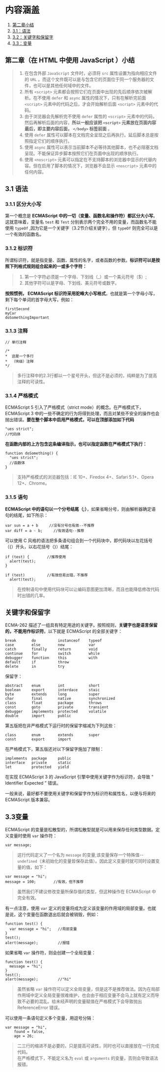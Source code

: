 
# 内容涵盖
1. [第二章小结](#2)
2. [3.1：语法](#3.1)
3. [3.2：关键字和保留字](#3.2)
4. [3.3：变量](#3.3)

<span id="2"></span>
## 第二章（在 HTML 中使用 JavaScript ）小结

> 1. 在包含外部 `JavaScript` 文件时，必须将 `src` 属性设置为指向相应文件的 `URL` 。而这个文件既可以是与包含它的页面位于同一个服务器的文件，也可以是其他任何域中的文件。  
> 2. 所有 `<script>` 元素都会按照它们在页面中出现的先后顺序依次被解析。在不使用 `defer` 和 `async` 属性的情况下，只有在解析完前面 `<script>` 元素中的代码之后，才会开始解析后面 `<script>` 元素中的代码。  
> 3. 由于浏览器会先解析完不使用 `defer` 属性的 `<script>` 元素中的代码，然后再解析后面的内容，**所以一般应该把 `<script>` 元素放在页面内容最后，即主要内容后面， `</body>` 标签前面**  。
> 4. 使用 `defer` 属性可以脚本在文档完全呈现之后再执行。延后脚本总是按照指定它们的顺序执行。  
> 5. 使用 `async` 属性可以表示当前脚本不必等待其他脚本，也不必阻塞文档呈现。不能保证异步脚本按照它们在页面中出现的顺序执行。  
> 6. 使用 `<noscript>` 元素可以指定在不支持脚本的浏览器中显示的代替内容。但在启用了脚本的情况下，浏览器不会显示 `<noscript>` 元素中的任何内容。

<span id="3.1"></span>
## 3.1 语法
### 3.1.1 区分大小写

第一个概念是 **ECMAScript 中的一切（变量、函数名和操作符）都区分大小写**。这就意味着，变量名 `test` 和 `Test` 分别表示两个完全不用的变量，而函数名不能使用 `typeOf` ,因为它是一个关键字（3.2节介绍关键字），但 `typeOf` 则完全可以是一个有效的函数名。

### 3.1.2 标识符
所谓标识符，就是指变量、函数、属性的名字，或者函数的参数。**标识符可以是按照下列格式规则组合起来的一或多个字符：**
> 1. 第一个字符必须是一个字母、下划线（_）或一个美元符号（$）;  
> 2. 其他字符可以是字母、下划线、美元符号或数字。

**按照惯例， ECMAScript 标识符采用驼峰大小写格式**，也就是第一个字母小写，剩下每个单词的首字母大写，例如：
```
firstSecond
myCar
doSomethingImportant
```

### 3.1.3 注释
```
// 单行注释

/*
*  这是一个多行
*  （块级）注释
*/
```
> 多行注释中的2.3行都以一个星号开头，但这不是必须的，纯粹是为了提高注释的可读性。

### 3.1.4 严格模式
ECMAScript 5 引入了严格模式（strict mode）的概念。在严格模式下，ECMAScript 3 中的一些不确定的行为将得到处理，而且对某些不安全的操作也会抛出错误。**要在整个脚本中启用严格模式，可以在顶部添加如下代码**
```
"ues strict";
//代码体
```
**在函数内部的上方包含这条编译指示，也可以指定函数在严格模式下执行：**
```
function doSomething() {
  "ues strict";
  //函数体
}
```
> 支持严格模式的浏览器包括：IE 10+、Firedox 4+、Safari 5.1+、Opera 12+、Chrome。

### 3.1.5 语句
**ECMAScript 中的语句以一个分号结尾（;）**，如果省略分号，则由解析器确定语句的结尾，如下所示：
```
var sun = a + b     //没有分号也有效--不推荐
var diff = a - b;     //有效语句--推荐
```
可以使用 C 风格的语法把多条语句组合到一个代码块中，即代码块以左花括号（{）开头，以右花括号（}）结尾：
```
if (test) {        //推荐使用
  alert(test);
}

if (test)          //有效但易出错，不推荐
  alert(test);
```
> 在控制语句中使用代码块可以让编码意图更加清晰，而且也能降低修改代码时出错的几率。

<span id="3.2"></span>
## 关键字和保留字
ECMA-262 描述了一组具有特定用途的关键字。按照规则，**关键字也是语言保留的，不能用作标识符**。以下就是 ECMAScript 的全部关键字：

```
break       do          instanceof    typeof
case        else        new           var
catch       finally     return        void
continue    for         switch        while
debugger    function    this          with
default     if          throw
delete      in          try
```
保留字：
```
abstract    enum        int           short
boolean     export      interdace     staic
byte        extends     long          super
char        final       native        synchronized
class       float       package       throws
const       goto        private       transient
debugger    implements  protected     volatile
double      import      public
```
第五版把在非严格模式下运行时的保留字缩减为下列这些：
```
class       enum        extends       super
const       export      import
```
在严格模式下，第五版还对以下保留字施加了限制：
```
implements  package     public
interface   private     static
let         protected   yield
```
在实现 ECMAScript 3 的 JavaScript 引擎中使用关键字作为标识符，会导致 “ Identifier Expected ” 错误。

一般来说，最好都不要使用关键字和保留字作为标识符和属性名，以便与将来的 ECMAScript 版本兼容。

<span id="3.3"></span>
## 3.3变量
ECMAScript 的变量是松散型的，所谓松散型就是可以用来保存任何类型数据。定义变量时使用 `var` 操作符：
```
var message;
```

> 这行代码定义了一个名为 `message` 的变量,该变量保存一个特殊值--`undefined`（未初始化的变量皆保存此值）。因此定义变量时就可同时设置变量的值，如下：

```
var message = "hi";
message = 100;        //有效，但不推荐
```

> 虽然我们不建议修改变量所保存值的类型，但这种操作在 ECMAScript 中完全有效。

有一点注意，使用 `var` 定义的变量将成为定义该变量的作用域的局部变量。也就是说，这个变量在函数退出后就会被销毁，例如：
```
function test() {
  var message = "hi";   //局部变量
}
test();
alert(message);         //报错
```
如果省略 `var` 操作符，则会创建一个全局变量：
```
function test() {
  message = "hi";
}
test();
alert(message);         //"hi"
```
> 虽然省略 `var` 操作符可以定义全局变量，但是这不是推荐做法。因为在局部作用域中定义全局变量很难维护，也会由于相应变量不会马上就有定义而导致不必要的混乱。给未经声明的变量赋值在严格模式下会导致抛出 ReferenceError 错误。

可以使用一条语句定义多个变量，用逗号分隔：
```
var message = "hi",
    found = false,
    age = 26;
```
> 二三行的缩进不是必要的，只是提高可读性，同时也可以直接放在一行完成代码。  
> 在严格模式下，不能定义名为 `eval` 或 `arguments` 的变量，否则会导致语法报错。

